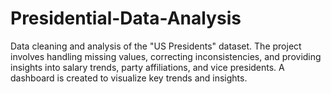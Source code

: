 # Presidential-Data-Analysis
Data cleaning and analysis of the "US Presidents" dataset. The project involves handling missing values, correcting inconsistencies, and providing insights into salary trends, party affiliations, and vice presidents. A dashboard is created to visualize key trends and insights.

